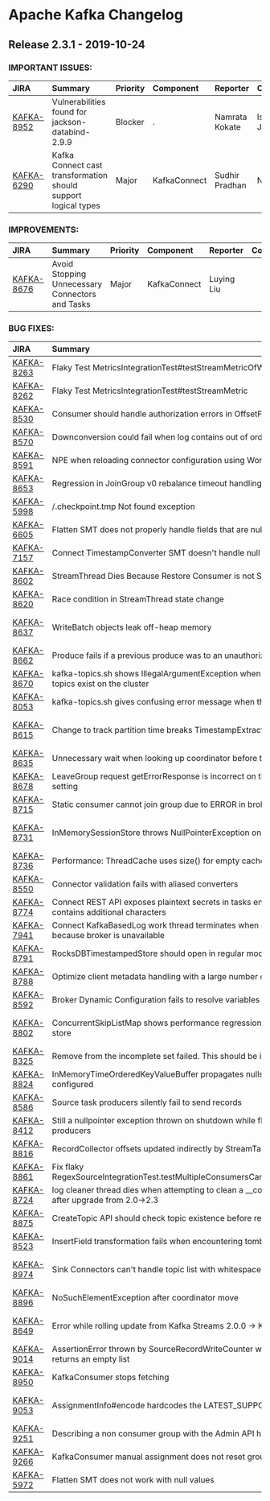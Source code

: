 
<!---
# Licensed to the Apache Software Foundation (ASF) under one
# or more contributor license agreements.  See the NOTICE file
# distributed with this work for additional information
# regarding copyright ownership.  The ASF licenses this file
# to you under the Apache License, Version 2.0 (the
# "License"); you may not use this file except in compliance
# with the License.  You may obtain a copy of the License at
#
#     http://www.apache.org/licenses/LICENSE-2.0
#
# Unless required by applicable law or agreed to in writing, software
# distributed under the License is distributed on an "AS IS" BASIS,
# WITHOUT WARRANTIES OR CONDITIONS OF ANY KIND, either express or implied.
# See the License for the specific language governing permissions and
# limitations under the License.
-->
# Apache Kafka Changelog

## Release 2.3.1 - 2019-10-24



### IMPORTANT ISSUES:

| JIRA | Summary | Priority | Component | Reporter | Contributor |
|:---- |:---- | :--- |:---- |:---- |:---- |
| [KAFKA-8952](https://issues.apache.org/jira/browse/KAFKA-8952) | Vulnerabilities found for jackson-databind-2.9.9 |  Blocker | . | Namrata Kokate | Ismael Juma |
| [KAFKA-6290](https://issues.apache.org/jira/browse/KAFKA-6290) | Kafka Connect cast transformation should support logical types |  Major | KafkaConnect | Sudhir Pradhan | Nigel Liang |


### IMPROVEMENTS:

| JIRA | Summary | Priority | Component | Reporter | Contributor |
|:---- |:---- | :--- |:---- |:---- |:---- |
| [KAFKA-8676](https://issues.apache.org/jira/browse/KAFKA-8676) | Avoid Stopping Unnecessary Connectors and Tasks |  Major | KafkaConnect | Luying Liu |  |


### BUG FIXES:

| JIRA | Summary | Priority | Component | Reporter | Contributor |
|:---- |:---- | :--- |:---- |:---- |:---- |
| [KAFKA-8263](https://issues.apache.org/jira/browse/KAFKA-8263) | Flaky Test MetricsIntegrationTest#testStreamMetricOfWindowStore |  Major | streams, unit tests | Matthias J. Sax | Bruno Cadonna |
| [KAFKA-8262](https://issues.apache.org/jira/browse/KAFKA-8262) | Flaky Test MetricsIntegrationTest#testStreamMetric |  Major | streams, unit tests | Matthias J. Sax | Bruno Cadonna |
| [KAFKA-8530](https://issues.apache.org/jira/browse/KAFKA-8530) | Consumer should handle authorization errors in OffsetFetch |  Major | consumer | Jason Gustafson | Jason Gustafson |
| [KAFKA-8570](https://issues.apache.org/jira/browse/KAFKA-8570) | Downconversion could fail when log contains out of order message formats |  Major | clients | Dhruvil Shah | Dhruvil Shah |
| [KAFKA-8591](https://issues.apache.org/jira/browse/KAFKA-8591) | NPE when reloading connector configuration using WorkerConfigTransformer |  Major | KafkaConnect | Nacho Munoz | Robert Yokota |
| [KAFKA-8653](https://issues.apache.org/jira/browse/KAFKA-8653) | Regression in JoinGroup v0 rebalance timeout handling |  Blocker | . | Jason Gustafson |  |
| [KAFKA-5998](https://issues.apache.org/jira/browse/KAFKA-5998) | /.checkpoint.tmp Not found exception |  Critical | streams | Yogesh BG | John Roesler |
| [KAFKA-6605](https://issues.apache.org/jira/browse/KAFKA-6605) | Flatten SMT does not properly handle fields that are null |  Major | KafkaConnect | Randall Hauch | Michal Borowiecki |
| [KAFKA-7157](https://issues.apache.org/jira/browse/KAFKA-7157) | Connect TimestampConverter SMT doesn't handle null values |  Major | KafkaConnect | Randall Hauch | Valeria Vasylieva |
| [KAFKA-8602](https://issues.apache.org/jira/browse/KAFKA-8602) | StreamThread Dies Because Restore Consumer is not Subscribed to Any Topic |  Critical | streams | Bruno Cadonna | Bruno Cadonna |
| [KAFKA-8620](https://issues.apache.org/jira/browse/KAFKA-8620) | Race condition in StreamThread state change |  Major | streams | Boyang Chen | Boyang Chen |
| [KAFKA-8637](https://issues.apache.org/jira/browse/KAFKA-8637) | WriteBatch objects leak off-heap memory |  Blocker | streams | A. Sophie Blee-Goldman | A. Sophie Blee-Goldman |
| [KAFKA-8662](https://issues.apache.org/jira/browse/KAFKA-8662) | Produce fails if a previous produce was to an unauthorized topic |  Blocker | producer | Rajini Sivaram | Rajini Sivaram |
| [KAFKA-8670](https://issues.apache.org/jira/browse/KAFKA-8670) | kafka-topics.sh shows IllegalArgumentException when describing all topics if no topics exist on the cluster |  Major | admin, tools | Tirtha Chatterjee | Tirtha Chatterjee |
| [KAFKA-8053](https://issues.apache.org/jira/browse/KAFKA-8053) | kafka-topics.sh gives confusing error message when the topic doesn't exist |  Minor | . | Jakub Scholz | Tirtha Chatterjee |
| [KAFKA-8615](https://issues.apache.org/jira/browse/KAFKA-8615) | Change to track partition time breaks TimestampExtractor |  Major | streams | Bill Bejeck | A. Sophie Blee-Goldman |
| [KAFKA-8635](https://issues.apache.org/jira/browse/KAFKA-8635) | Unnecessary wait when looking up coordinator before transactional request |  Major | clients | Denis Washington | Bob Barrett |
| [KAFKA-8678](https://issues.apache.org/jira/browse/KAFKA-8678) | LeaveGroup request getErrorResponse is incorrect on throttle time and error setting |  Major | consumer | Boyang Chen | Boyang Chen |
| [KAFKA-8715](https://issues.apache.org/jira/browse/KAFKA-8715) | Static consumer cannot join group due to ERROR in broker |  Critical | consumer, streams | Raman Gupta | Boyang Chen |
| [KAFKA-8731](https://issues.apache.org/jira/browse/KAFKA-8731) | InMemorySessionStore throws NullPointerException on startup |  Blocker | streams | Jonathan Gordon | A. Sophie Blee-Goldman |
| [KAFKA-8736](https://issues.apache.org/jira/browse/KAFKA-8736) | Performance: ThreadCache uses size() for empty cache check |  Critical | streams | Matthew Jarvie | Matthew Jarvie |
| [KAFKA-8550](https://issues.apache.org/jira/browse/KAFKA-8550) | Connector validation fails with aliased converters |  Major | KafkaConnect | Chris Egerton | Chris Egerton |
| [KAFKA-8774](https://issues.apache.org/jira/browse/KAFKA-8774) | Connect REST API exposes plaintext secrets in tasks endpoint if config value contains additional characters |  Critical | KafkaConnect | Oleksandr Diachenko | Arjun Satish |
| [KAFKA-7941](https://issues.apache.org/jira/browse/KAFKA-7941) | Connect KafkaBasedLog work thread terminates when getting offsets fails because broker is unavailable |  Minor | KafkaConnect | Paul Whalen | Paul Whalen |
| [KAFKA-8791](https://issues.apache.org/jira/browse/KAFKA-8791) | RocksDBTimestampedStore should open in regular mode for new stores |  Major | streams | Matthias J. Sax | Matthias J. Sax |
| [KAFKA-8788](https://issues.apache.org/jira/browse/KAFKA-8788) | Optimize client metadata handling with a large number of partitions |  Critical | . | Ismael Juma | Ismael Juma |
| [KAFKA-8592](https://issues.apache.org/jira/browse/KAFKA-8592) | Broker Dynamic Configuration fails to resolve variables as per KIP-421 |  Major | config | TEJAL ADSUL |  |
| [KAFKA-8802](https://issues.apache.org/jira/browse/KAFKA-8802) | ConcurrentSkipListMap shows performance regression in cache and in-memory store |  Major | streams | A. Sophie Blee-Goldman | A. Sophie Blee-Goldman |
| [KAFKA-8325](https://issues.apache.org/jira/browse/KAFKA-8325) | Remove from the incomplete set failed. This should be impossible |  Major | producer | Mattia Barbon | Bob Barrett |
| [KAFKA-8824](https://issues.apache.org/jira/browse/KAFKA-8824) | InMemoryTimeOrderedKeyValueBuffer propagates nulls when supress is configured |  Major | streams | Ferran altimiras | John Roesler |
| [KAFKA-8586](https://issues.apache.org/jira/browse/KAFKA-8586) | Source task producers silently fail to send records |  Major | KafkaConnect | Chris Egerton | Chris Egerton |
| [KAFKA-8412](https://issues.apache.org/jira/browse/KAFKA-8412) | Still a nullpointer exception thrown on shutdown while flushing before closing producers |  Minor | streams | Sebastiaan | Chris Pettitt |
| [KAFKA-8816](https://issues.apache.org/jira/browse/KAFKA-8816) | RecordCollector offsets updated indirectly by StreamTask |  Major | streams | Chris Pettitt | Chris Pettitt |
| [KAFKA-8861](https://issues.apache.org/jira/browse/KAFKA-8861) | Fix flaky RegexSourceIntegrationTest.testMultipleConsumersCanReadFromPartitionedTopic |  Minor | streams, unit tests | Chia-Ping Tsai | Chia-Ping Tsai |
| [KAFKA-8724](https://issues.apache.org/jira/browse/KAFKA-8724) | log cleaner thread dies when attempting to clean a \_\_consumer\_offsets partition after upgrade from 2.0-\>2.3 |  Critical | log cleaner | Keith So | Jason Gustafson |
| [KAFKA-8875](https://issues.apache.org/jira/browse/KAFKA-8875) | CreateTopic API should check topic existence before replication factor |  Major | . | Jason Gustafson | huxihx |
| [KAFKA-8523](https://issues.apache.org/jira/browse/KAFKA-8523) | InsertField transformation fails when encountering tombstone event |  Major | KafkaConnect | Gunnar Morling |  |
| [KAFKA-8974](https://issues.apache.org/jira/browse/KAFKA-8974) | Sink Connectors can't handle topic list with whitespaces |  Minor | KafkaConnect | Magesh kumar Nandakumar | Magesh kumar Nandakumar |
| [KAFKA-8896](https://issues.apache.org/jira/browse/KAFKA-8896) | NoSuchElementException after coordinator move |  Major | . | Jason Gustafson | Boyang Chen |
| [KAFKA-8649](https://issues.apache.org/jira/browse/KAFKA-8649) | Error while rolling update from Kafka Streams 2.0.0 -\> Kafka Streams 2.1.0 |  Critical | streams | Suyash Garg | A. Sophie Blee-Goldman |
| [KAFKA-9014](https://issues.apache.org/jira/browse/KAFKA-9014) | AssertionError thrown by SourceRecordWriteCounter when SourceTask.poll returns an empty list |  Major | KafkaConnect | Richard Wise | Konstantine Karantasis |
| [KAFKA-8950](https://issues.apache.org/jira/browse/KAFKA-8950) | KafkaConsumer stops fetching |  Major | clients | Will James |  |
| [KAFKA-9053](https://issues.apache.org/jira/browse/KAFKA-9053) | AssignmentInfo#encode hardcodes the LATEST\_SUPPORTED\_VERSION |  Blocker | streams | A. Sophie Blee-Goldman | A. Sophie Blee-Goldman |
| [KAFKA-9251](https://issues.apache.org/jira/browse/KAFKA-9251) | Describing a non consumer group with the Admin API hangs forever |  Major | . | David Jacot | David Jacot |
| [KAFKA-9266](https://issues.apache.org/jira/browse/KAFKA-9266) | KafkaConsumer manual assignment does not reset group assignment |  Major | clients | G G |  |
| [KAFKA-5972](https://issues.apache.org/jira/browse/KAFKA-5972) | Flatten SMT does not work with null values |  Minor | KafkaConnect | Tomas Zuklys | siva santhalingam |


